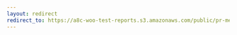```yaml
---
layout: redirect
redirect_to: https://a8c-woo-test-reports.s3.amazonaws.com/public/pr-merge/38325/e2e/index.html
---
```

